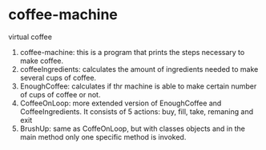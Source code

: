 # coffee-machine
virtual coffee

1) coffee-machine: this is a program that prints the steps necessary to make coffee. 
2) coffeeIngredients: calculates the amount of ingredients needed to make several cups of coffee.
3) EnoughCoffee: calculates if thr machine is able to make certain number of cups of coffee or not.
4) CoffeeOnLoop: more extended version of EnoughCoffee and CoffeeIngredients. It consists of 5 actions: buy, fill, take, remaning and exit
5) BrushUp: same as CoffeOnLoop, but with classes objects and in the main method only one specific method is invoked.
